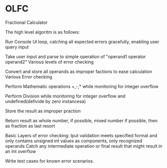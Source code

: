 # OLFC
Fractional Calculator

The high level algoritm is as follows:

Run Console UI loop, catching all expected errors gracefully, enabling user query input

Take user input and parse to simple operation of "operand1 operator operand2"
Various levels of error checking

Convert and store all operands as improper factions to ease calculation
Various Error checking

Perform Mathematic operations +,-,* while monitoring for integer overflow

Perform Division while monitoring for integer overflow and undefined(defivide by zero instancesa)

Store the result as improper praction

Return result as whole number, if possible, mixed number if possible, then as fraction as last resort

Basic Layers of error checking:
Iput validation meets specified format and only contains unsigned int values as components, only recognized operands
Catch any intermediate operation or final result that might result in an Int overflow 

Write test cases for known error scenarios.

